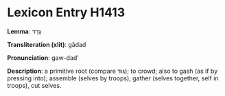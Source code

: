 # Lexicon Entry H1413

**Lemma**: גָּדַד

**Transliteration (xlit)**: gâdad

**Pronunciation**: gaw-dad'

**Description**:
a primitive root (compare גּוּד); to crowd; also to gash (as if by pressing into); assemble (selves by troops), gather (selves together, self in troops), cut selves.
